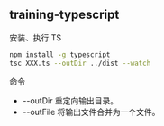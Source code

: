 ## training-typescript

安装、执行 TS 

```bash
npm install -g typescript
tsc XXX.ts --outDir ../dist --watch
```

命令

- --outDir 重定向输出目录。
- --outFile 将输出文件合并为一个文件。
